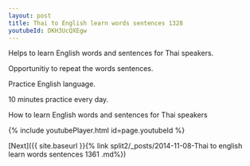 ```yaml
---
layout: post
title: Thai to English learn words sentences 1328 
youtubeId: DKH3UcQXEgw
---
```

 
 
Helps to learn English words and sentences for Thai speakers.

Opportunitiy to repeat the words sentences. 

Practice English language. 
 
10 minutes practice every day. 
 
How to learn English words and sentences for Thai speakers 
 
{% include youtubePlayer.html id=page.youtubeId %}
 
 
[Next]({{ site.baseurl }}{% link  split2/_posts/2014-11-08-Thai to english learn words sentences 1361 .md%})
 
